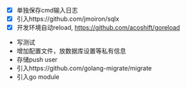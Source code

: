 - [x] 单独保存cmd输入日志
- [x] 引入https://github.com/jmoiron/sqlx
- [x] 开发环境自动reload, https://github.com/acoshift/goreload
- 写测试
- 增加配置文件，放数据库设置等私有信息
- 存储push user
- 引入https://github.com/golang-migrate/migrate
- 引入go module
